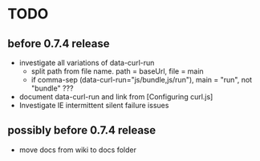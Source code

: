 # TODO

## before 0.7.4 release

* investigate all variations of data-curl-run
	* split path from file name. path = baseUrl, file = main
	* if comma-sep (data-curl-run="js/bundle,js/run"),
	  main = "run", not "bundle" ???
* document data-curl-run and link from [Configuring curl.js]
* Investigate IE intermittent silent failure issues

## possibly before 0.7.4 release

* move docs from wiki to docs folder
